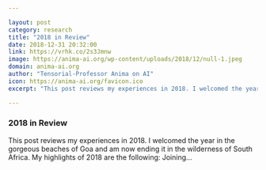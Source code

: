 ```yaml
---

layout: post
category: research
title: "2018 in Review"
date: 2018-12-31 20:32:00
link: https://vrhk.co/2s3Jmnw
image: https://anima-ai.org/wp-content/uploads/2018/12/null-1.jpeg
domain: anima-ai.org
author: "Tensorial-Professor Anima on AI"
icon: https://anima-ai.org/favicon.ico
excerpt: "This post reviews my experiences in 2018. I welcomed the year in the gorgeous beaches of Goa and am now ending it in the wilderness of South Africa. My highlights of 2018 are the following: Joining…"

---
```


### 2018 in Review

This post reviews my experiences in 2018. I welcomed the year in the gorgeous beaches of Goa and am now ending it in the wilderness of South Africa. My highlights of 2018 are the following: Joining…